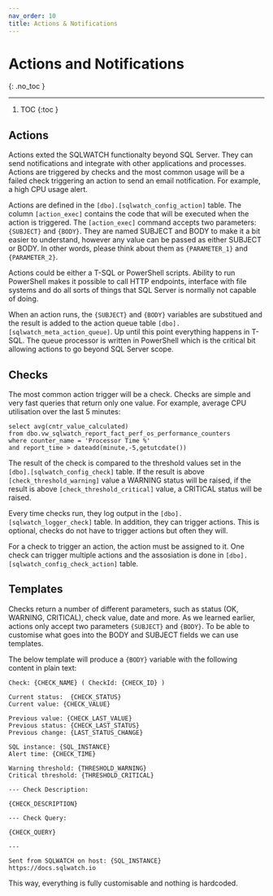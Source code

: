 ```yaml
---
nav_order: 10
title: Actions & Notifications
---
```


# Actions and Notifications
{: .no_toc }

---

1. TOC
{:toc }

## Actions

Actions exted the SQLWATCH functionalty beyond SQL Server. They can send notifications and integrate with other applications and processes.
Actions are triggered by checks and the most common usage will be a failed check triggering an action to send an email notification. For example, a high CPU usage alert.

Actions are defined in the `[dbo].[sqlwatch_config_action]` table. The column `[action_exec]` contains the code that will be executed when the action is triggered.
The `[action_exec]` command accepts two parameters: `{SUBJECT}` and `{BODY}`. They are named SUBJECT and BODY to make it a bit easier to understand, however any value can be passed as either SUBJECT or BODY. In other words, please think about them as `{PARAMETER_1}` and `{PARAMETER_2}`.

Actions could be either a T-SQL or PowerShell scripts. Ability to run PowerShell makes it possible to call HTTP endpoints, interface with file systems and do all sorts of things that SQL Server is normally not capable of doing.

When an action runs, the `{SUBJECT}` and `{BODY}` variables are substitued and the result is added to the action queue table `[dbo].[sqlwatch_meta_action_queue]`. Up until this point everything happens in T-SQL. The queue processor is written in PowerShell which is the critical bit allowing actions to go beyond SQL Server scope.

## Checks

The most common action trigger will be a check. Checks are simple and very fast queries that return only one value. For example, average CPU utilisation over the last 5 minutes:

```
select avg(cntr_value_calculated) 
from dbo.vw_sqlwatch_report_fact_perf_os_performance_counters
where counter_name = 'Processor Time %'
and report_time > dateadd(minute,-5,getutcdate())
```

The result of the check is compared to the threshold values set in the `[dbo].[sqlwatch_config_check]` table. If the result is above `[check_threshold_warning]` value a WARNING status will be raised, if the result is above `[check_threshold_critical]` value, a CRITICAL status will be raised. 

Every time checks run, they log output in the `[dbo].[sqlwatch_logger_check]` table. In addition, they can trigger actions. This is optional, checks do not have to trigger actions but often they will.

For a check to trigger an action, the action must be assigned to it. One check can trigger multiple actions and the assosiation is done in `[dbo].[sqlwatch_config_check_action]` table.

## Templates

Checks return a number of different parameters, such as status (OK, WARNING, CRITICAL), check value, date and more. As we learned earlier, actions only accept two parameters `{SUBJECT}` and `{BODY}`. To be able to customise what goes into the BODY and SUBJECT fields we can use templates.

The below template will produce a `{BODY}` variable with the following content in plain text:

```
Check: {CHECK_NAME} ( CheckId: {CHECK_ID} )

Current status:  {CHECK_STATUS}
Current value: {CHECK_VALUE}

Previous value: {CHECK_LAST_VALUE}
Previous status: {CHECK_LAST_STATUS}
Previous change: {LAST_STATUS_CHANGE}

SQL instance: {SQL_INSTANCE}
Alert time: {CHECK_TIME}

Warning threshold: {THRESHOLD_WARNING}
Critical threshold: {THRESHOLD_CRITICAL}

--- Check Description:

{CHECK_DESCRIPTION}

--- Check Query:

{CHECK_QUERY}

---

Sent from SQLWATCH on host: {SQL_INSTANCE}
https://docs.sqlwatch.io
```

This way, everything is fully customisable and nothing is hardcoded. 
